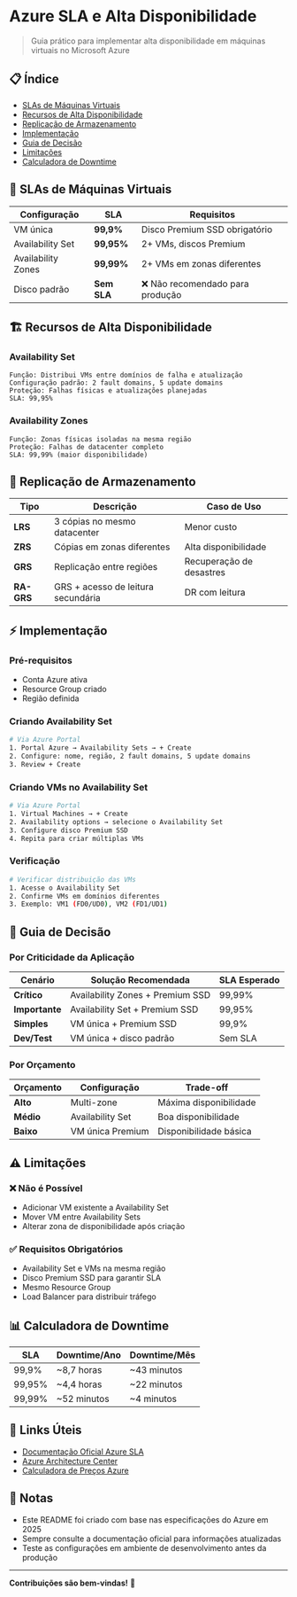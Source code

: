 # Azure SLA e Alta Disponibilidade

> Guia prático para implementar alta disponibilidade em máquinas virtuais no Microsoft Azure

## 📋 Índice

- [SLAs de Máquinas Virtuais](#-slas-de-máquinas-virtuais)
- [Recursos de Alta Disponibilidade](#️-recursos-de-alta-disponibilidade)
- [Replicação de Armazenamento](#-replicação-de-armazenamento)
- [Implementação](#-implementação)
- [Guia de Decisão](#-guia-de-decisão)
- [Limitações](#️-limitações)
- [Calculadora de Downtime](#-calculadora-de-downtime)

## 🎯 SLAs de Máquinas Virtuais

| Configuração | SLA | Requisitos |
|--------------|-----|------------|
| VM única | **99,9%** | Disco Premium SSD obrigatório |
| Availability Set | **99,95%** | 2+ VMs, discos Premium |
| Availability Zones | **99,99%** | 2+ VMs em zonas diferentes |
| Disco padrão | **Sem SLA** | ❌ Não recomendado para produção |

## 🏗️ Recursos de Alta Disponibilidade

### Availability Set
```
Função: Distribui VMs entre domínios de falha e atualização
Configuração padrão: 2 fault domains, 5 update domains
Proteção: Falhas físicas e atualizações planejadas
SLA: 99,95%
```

### Availability Zones
```
Função: Zonas físicas isoladas na mesma região
Proteção: Falhas de datacenter completo
SLA: 99,99% (maior disponibilidade)
```

## 💾 Replicação de Armazenamento

| Tipo | Descrição | Caso de Uso |
|------|-----------|-------------|
| **LRS** | 3 cópias no mesmo datacenter | Menor custo |
| **ZRS** | Cópias em zonas diferentes | Alta disponibilidade |
| **GRS** | Replicação entre regiões | Recuperação de desastres |
| **RA-GRS** | GRS + acesso de leitura secundária | DR com leitura |

## ⚡ Implementação

### Pré-requisitos
- Conta Azure ativa
- Resource Group criado
- Região definida

### Criando Availability Set
```bash
# Via Azure Portal
1. Portal Azure → Availability Sets → + Create
2. Configure: nome, região, 2 fault domains, 5 update domains
3. Review + Create
```

### Criando VMs no Availability Set
```bash
# Via Azure Portal
1. Virtual Machines → + Create
2. Availability options → selecione o Availability Set
3. Configure disco Premium SSD
4. Repita para criar múltiplas VMs
```

### Verificação
```bash
# Verificar distribuição das VMs
1. Acesse o Availability Set
2. Confirme VMs em domínios diferentes
3. Exemplo: VM1 (FD0/UD0), VM2 (FD1/UD1)
```

## 🎯 Guia de Decisão

### Por Criticidade da Aplicação

| Cenário | Solução Recomendada | SLA Esperado |
|---------|-------------------|--------------|
| **Crítico** | Availability Zones + Premium SSD | 99,99% |
| **Importante** | Availability Set + Premium SSD | 99,95% |
| **Simples** | VM única + Premium SSD | 99,9% |
| **Dev/Test** | VM única + disco padrão | Sem SLA |

### Por Orçamento

| Orçamento | Configuração | Trade-off |
|-----------|-------------|-----------|
| **Alto** | Multi-zone | Máxima disponibilidade |
| **Médio** | Availability Set | Boa disponibilidade |
| **Baixo** | VM única Premium | Disponibilidade básica |

## ⚠️ Limitações

### ❌ Não é Possível
- Adicionar VM existente a Availability Set
- Mover VM entre Availability Sets
- Alterar zona de disponibilidade após criação

### ✅ Requisitos Obrigatórios
- Availability Set e VMs na mesma região
- Disco Premium SSD para garantir SLA
- Mesmo Resource Group
- Load Balancer para distribuir tráfego

## 📊 Calculadora de Downtime

| SLA | Downtime/Ano | Downtime/Mês |
|-----|-------------|-------------|
| 99,9% | ~8,7 horas | ~43 minutos |
| 99,95% | ~4,4 horas | ~22 minutos |
| 99,99% | ~52 minutos | ~4 minutos |

## 🔗 Links Úteis

- [Documentação Oficial Azure SLA](https://azure.microsoft.com/support/legal/sla/)
- [Azure Architecture Center](https://docs.microsoft.com/azure/architecture/)
- [Calculadora de Preços Azure](https://azure.microsoft.com/pricing/calculator/)

## 📝 Notas

- Este README foi criado com base nas especificações do Azure em 2025
- Sempre consulte a documentação oficial para informações atualizadas
- Teste as configurações em ambiente de desenvolvimento antes da produção

---

**Contribuições são bem-vindas!** 🚀